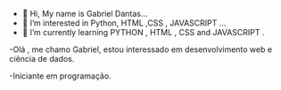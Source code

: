 - 👋 Hi, My name is Gabriel Dantas...
- 👀 I’m interested in Python, HTML ,CSS , JAVASCRIPT ...
- 🌱 I’m currently learning PYTHON , HTML ,  CSS and JAVASCRIPT .

-Olá , me chamo Gabriel, estou interessado em desenvolvimento web e ciência de dados.

-Iniciante em programação.

<!---
GABRIEL9870/GABRIEL9870 is a ✨ special ✨ repository because its `README.md` (this file) appears on your GitHub profile.
You can click the Preview link to take a look at your changes.
--->
